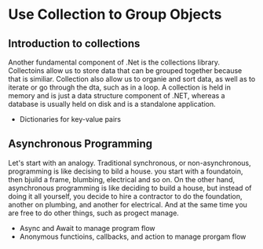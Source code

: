 ﻿# Use Collection to Group Objects
## Introduction to collections
Another fundamental component of .Net is the collections library. Collectoins allow us to store data that can be grouped together because that is similiar. Collection also allow us to organie and sort data, as well as 
to iterate or go through the dta, such as in a loop. A collection is held in memory and is just a data structure component of .NET, whereas a database is usually held on disk and is a standalone application.
- Dictionaries for key-value pairs

## Asynchronous Programming
Let's start with an analogy. Traditional synchronous, or non-asynchronous, programming is like decising to bild a house. you start with a foundatoin, then bjuild a frame, blumbing, electrical and so on. On the 
other hand, asynchronous programming is like deciding to build a house, but instead of doing it all yourself, you decide to hire a contractor to do the foundation, another on plumbing, and another for electrical. And at the 
same time you are free to do other things, such as progect manage. 
- Async and Await to manage program flow
- Anonymous functioins, callbacks, and action to manage prorgam flow

